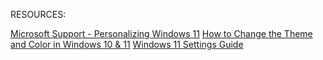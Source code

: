 RESOURCES:

[Microsoft Support - Personalizing Windows 11](https://support.microsoft.com/en-us/windows/personalize-your-pc-in-windows-11-ff2f3141-c6d5-4cf1-bbe3-f15710689e52)
 [How to Change the Theme and Color in Windows 10 & 11](https://www.howtogeek.com/749273/how-to-change-the-theme-and-color-in-windows-11/)
 [Windows 11 Settings Guide](https://www.digitaltrends.com/computing/how-to-change-settings-in-windows-11/)
